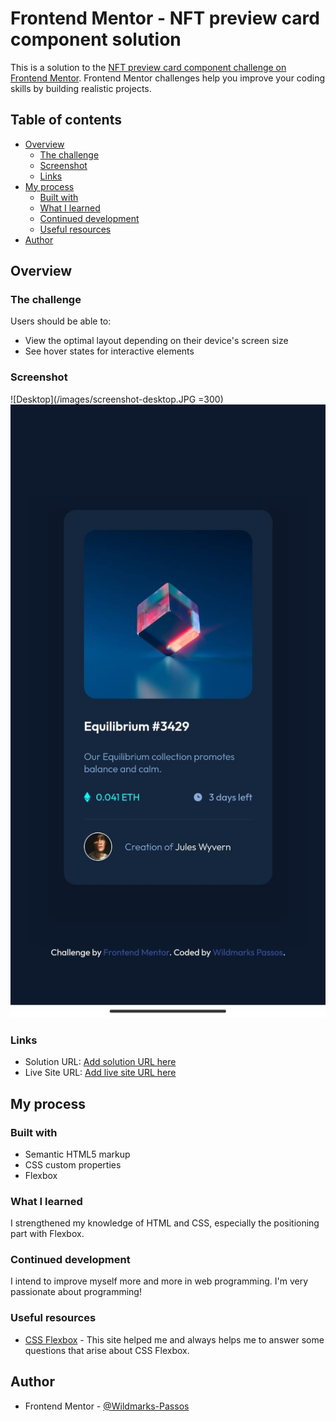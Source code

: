 # Frontend Mentor - NFT preview card component solution

This is a solution to the [NFT preview card component challenge on Frontend Mentor](https://www.frontendmentor.io/challenges/nft-preview-card-component-SbdUL_w0U). Frontend Mentor challenges help you improve your coding skills by building realistic projects. 

## Table of contents

- [Overview](#overview)
  - [The challenge](#the-challenge)
  - [Screenshot](#screenshot)
  - [Links](#links)
- [My process](#my-process)
  - [Built with](#built-with)
  - [What I learned](#what-i-learned)
  - [Continued development](#continued-development)
  - [Useful resources](#useful-resources)
- [Author](#author)

## Overview

### The challenge

Users should be able to:

- View the optimal layout depending on their device's screen size
- See hover states for interactive elements

### Screenshot

![Desktop](/images/screenshot-desktop.JPG =300)
![Mobile](/images/screenshot-mobile.jpeg)

### Links

- Solution URL: [Add solution URL here](https://your-solution-url.com)
- Live Site URL: [Add live site URL here](https://your-live-site-url.com)

## My process

### Built with

- Semantic HTML5 markup
- CSS custom properties
- Flexbox

### What I learned

I strengthened my knowledge of HTML and CSS, especially the positioning part with Flexbox.

### Continued development

I intend to improve myself more and more in web programming. I'm very passionate about programming!

### Useful resources

- [CSS Flexbox](https://css-tricks.com/snippets/css/a-guide-to-flexbox/) - This site helped me and always helps me to answer some questions that arise about CSS Flexbox.

## Author

- Frontend Mentor - [@Wildmarks-Passos](https://www.frontendmentor.io/profile/Wildmarks-Passos)
